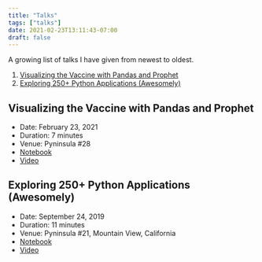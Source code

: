 ```yaml
---
title: "Talks"
tags: ["talks"]
date: 2021-02-23T13:11:43-07:00
draft: false
---
```


A growing list of talks I have given from newest to oldest.

1. [Visualizing the Vaccine with Pandas and Prophet](http://bit.ly/vizvaxvid)
2. [Exploring 250+ Python Applications (Awesomely)](http://bit.ly/apa-pyninsula)

## Visualizing the Vaccine with Pandas and Prophet
- Date: February 23, 2021
- Duration: 7 minutes
- Venue: Pyninsula #28
- [Notebook](http://bit.ly/vizvax2021)
- [Video](http://bit.ly/vizvaxvid)

## Exploring 250+ Python Applications (Awesomely)
- Date: September 24, 2019
- Duration: 11 minutes
- Venue: Pyninsula #21, Mountain View, California
- [Notebook](https://bit.ly/apa_ntbk)
- [Video](http://bit.ly/apa-pyninsula)


